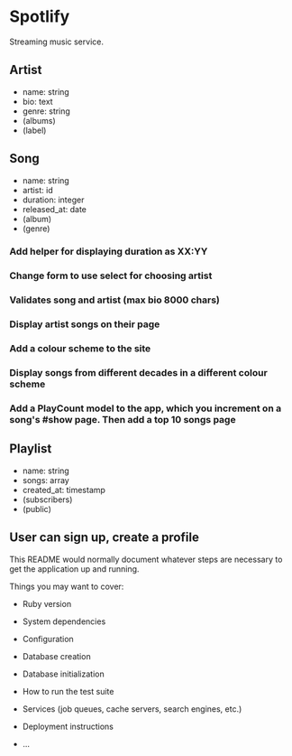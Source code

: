 # Spotlify

Streaming music service.

## Artist
- name: string
- bio: text
- genre: string
- (albums)
- (label)

## Song
- name: string
- artist: id
- duration: integer
- released_at: date
- (album)
- (genre)

### Add helper for displaying duration as XX:YY
### Change form to use select for choosing artist
### Validates song and artist (max bio 8000 chars)
### Display artist songs on their page

### Add a colour scheme to the site
### Display songs from different decades in a different colour scheme
### Add a PlayCount model to the app, which you increment on a song's #show page. Then add a top 10 songs page


## Playlist
- name: string
- songs: array
- created_at: timestamp
- (subscribers)
- (public)

## User can sign up, create a profile


This README would normally document whatever steps are necessary to get the
application up and running.

Things you may want to cover:

* Ruby version

* System dependencies

* Configuration

* Database creation

* Database initialization

* How to run the test suite

* Services (job queues, cache servers, search engines, etc.)

* Deployment instructions

* ...
